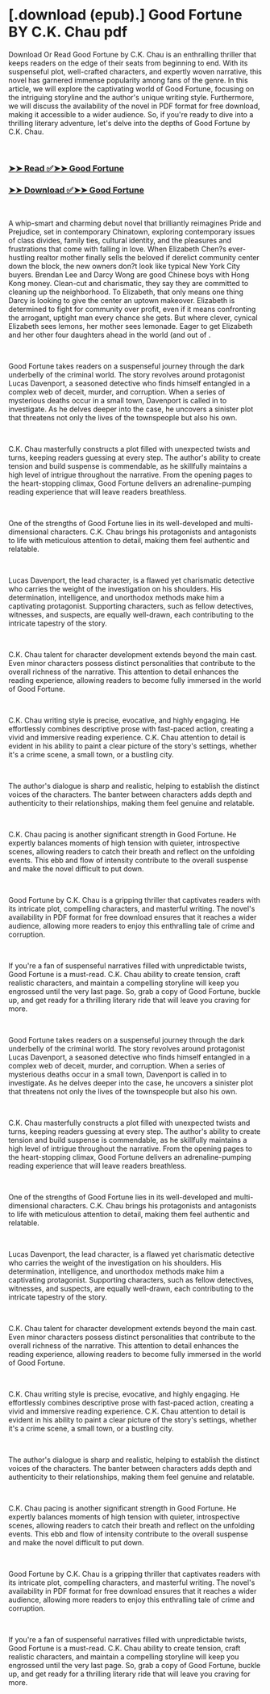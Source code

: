 # [.download (epub).] Good Fortune BY C.K. Chau pdf

<p>Download Or Read Good Fortune by C.K. Chau is an enthralling thriller that keeps readers on the edge of their seats from beginning to end. With its suspenseful plot, well-crafted characters, and expertly woven narrative, this novel has garnered immense popularity among fans of the genre. In this article, we will explore the captivating world of Good Fortune, focusing on the intriguing storyline and the author's unique writing style. Furthermore, we will discuss the availability of the novel in PDF format for free download, making it accessible to a wider audience. So, if you're ready to dive into a thrilling literary adventure, let's delve into the depths of Good Fortune by C.K. Chau.</p>
<p>&nbsp;</p>

### [➤➤ Read ✅➤➤ Good Fortune](https://pdfwebsitebooks.blogspot.com/id/63017304)

### [➤➤ Download ✅➤➤ Good Fortune](https://pdfwebsitebooks.blogspot.com/id/63017304)

<p>&nbsp;</p>
<p>A whip-smart and charming debut novel that brilliantly reimagines Pride and Prejudice, set in contemporary Chinatown, exploring contemporary issues of class divides, family ties, cultural identity, and the pleasures and frustrations that come with falling in love. When Elizabeth Chen?s ever-hustling realtor mother finally sells the beloved if derelict community center down the block, the new owners don?t look like typical New York City buyers. Brendan Lee and Darcy Wong are good Chinese boys with Hong Kong money. Clean-cut and charismatic, they say they are committed to cleaning up the neighborhood. To Elizabeth, that only means one thing Darcy is looking to give the center an uptown makeover. Elizabeth is determined to fight for community over profit, even if it means confronting the arrogant, uptight man every chance she gets. But where clever, cynical Elizabeth sees lemons, her mother sees lemonade. Eager to get Elizabeth and her other four daughters ahead in the world (and out of .</p>
<p>&nbsp;</p>
<p>Good Fortune takes readers on a suspenseful journey through the dark underbelly of the criminal world. The story revolves around protagonist Lucas Davenport, a seasoned detective who finds himself entangled in a complex web of deceit, murder, and corruption. When a series of mysterious deaths occur in a small town, Davenport is called in to investigate. As he delves deeper into the case, he uncovers a sinister plot that threatens not only the lives of the townspeople but also his own.</p>
<p>&nbsp;</p>
<p>C.K. Chau masterfully constructs a plot filled with unexpected twists and turns, keeping readers guessing at every step. The author's ability to create tension and build suspense is commendable, as he skillfully maintains a high level of intrigue throughout the narrative. From the opening pages to the heart-stopping climax, Good Fortune delivers an adrenaline-pumping reading experience that will leave readers breathless.</p>
<p>&nbsp;</p>
<p>One of the strengths of Good Fortune lies in its well-developed and multi-dimensional characters. C.K. Chau brings his protagonists and antagonists to life with meticulous attention to detail, making them feel authentic and relatable.</p>
<p>&nbsp;</p>
<p>Lucas Davenport, the lead character, is a flawed yet charismatic detective who carries the weight of the investigation on his shoulders. His determination, intelligence, and unorthodox methods make him a captivating protagonist. Supporting characters, such as fellow detectives, witnesses, and suspects, are equally well-drawn, each contributing to the intricate tapestry of the story.</p>
<p>&nbsp;</p>
<p>C.K. Chau talent for character development extends beyond the main cast. Even minor characters possess distinct personalities that contribute to the overall richness of the narrative. This attention to detail enhances the reading experience, allowing readers to become fully immersed in the world of Good Fortune.</p>
<p>&nbsp;</p>
<p>C.K. Chau writing style is precise, evocative, and highly engaging. He effortlessly combines descriptive prose with fast-paced action, creating a vivid and immersive reading experience. C.K. Chau attention to detail is evident in his ability to paint a clear picture of the story's settings, whether it's a crime scene, a small town, or a bustling city.</p>
<p>&nbsp;</p>
<p>The author's dialogue is sharp and realistic, helping to establish the distinct voices of the characters. The banter between characters adds depth and authenticity to their relationships, making them feel genuine and relatable.</p>
<p>&nbsp;</p>
<p>C.K. Chau pacing is another significant strength in Good Fortune. He expertly balances moments of high tension with quieter, introspective scenes, allowing readers to catch their breath and reflect on the unfolding events. This ebb and flow of intensity contribute to the overall suspense and make the novel difficult to put down.</p>
<p>&nbsp;</p>
<p>Good Fortune by C.K. Chau is a gripping thriller that captivates readers with its intricate plot, compelling characters, and masterful writing. The novel's availability in PDF format for free download ensures that it reaches a wider audience, allowing more readers to enjoy this enthralling tale of crime and corruption.</p>
<p>&nbsp;</p>
<p>If you're a fan of suspenseful narratives filled with unpredictable twists, Good Fortune is a must-read. C.K. Chau ability to create tension, craft realistic characters, and maintain a compelling storyline will keep you engrossed until the very last page. So, grab a copy of Good Fortune, buckle up, and get ready for a thrilling literary ride that will leave you craving for more.</p>
<p>&nbsp;</p>
<p>Good Fortune takes readers on a suspenseful journey through the dark underbelly of the criminal world. The story revolves around protagonist Lucas Davenport, a seasoned detective who finds himself entangled in a complex web of deceit, murder, and corruption. When a series of mysterious deaths occur in a small town, Davenport is called in to investigate. As he delves deeper into the case, he uncovers a sinister plot that threatens not only the lives of the townspeople but also his own.</p>
<p>&nbsp;</p>
<p>C.K. Chau masterfully constructs a plot filled with unexpected twists and turns, keeping readers guessing at every step. The author's ability to create tension and build suspense is commendable, as he skillfully maintains a high level of intrigue throughout the narrative. From the opening pages to the heart-stopping climax, Good Fortune delivers an adrenaline-pumping reading experience that will leave readers breathless.</p>
<p>&nbsp;</p>
<p>One of the strengths of Good Fortune lies in its well-developed and multi-dimensional characters. C.K. Chau brings his protagonists and antagonists to life with meticulous attention to detail, making them feel authentic and relatable.</p>
<p>&nbsp;</p>
<p>Lucas Davenport, the lead character, is a flawed yet charismatic detective who carries the weight of the investigation on his shoulders. His determination, intelligence, and unorthodox methods make him a captivating protagonist. Supporting characters, such as fellow detectives, witnesses, and suspects, are equally well-drawn, each contributing to the intricate tapestry of the story.</p>
<p>&nbsp;</p>
<p>C.K. Chau talent for character development extends beyond the main cast. Even minor characters possess distinct personalities that contribute to the overall richness of the narrative. This attention to detail enhances the reading experience, allowing readers to become fully immersed in the world of Good Fortune.</p>
<p>&nbsp;</p>
<p>C.K. Chau writing style is precise, evocative, and highly engaging. He effortlessly combines descriptive prose with fast-paced action, creating a vivid and immersive reading experience. C.K. Chau attention to detail is evident in his ability to paint a clear picture of the story's settings, whether it's a crime scene, a small town, or a bustling city.</p>
<p>&nbsp;</p>
<p>The author's dialogue is sharp and realistic, helping to establish the distinct voices of the characters. The banter between characters adds depth and authenticity to their relationships, making them feel genuine and relatable.</p>
<p>&nbsp;</p>
<p>C.K. Chau pacing is another significant strength in Good Fortune. He expertly balances moments of high tension with quieter, introspective scenes, allowing readers to catch their breath and reflect on the unfolding events. This ebb and flow of intensity contribute to the overall suspense and make the novel difficult to put down.</p>
<p>&nbsp;</p>
<p>Good Fortune by C.K. Chau is a gripping thriller that captivates readers with its intricate plot, compelling characters, and masterful writing. The novel's availability in PDF format for free download ensures that it reaches a wider audience, allowing more readers to enjoy this enthralling tale of crime and corruption.</p>
<p>&nbsp;</p>
<p>If you're a fan of suspenseful narratives filled with unpredictable twists, Good Fortune is a must-read. C.K. Chau ability to create tension, craft realistic characters, and maintain a compelling storyline will keep you engrossed until the very last page. So, grab a copy of Good Fortune, buckle up, and get ready for a thrilling literary ride that will leave you craving for more.</p>
<p>&nbsp;</p>
